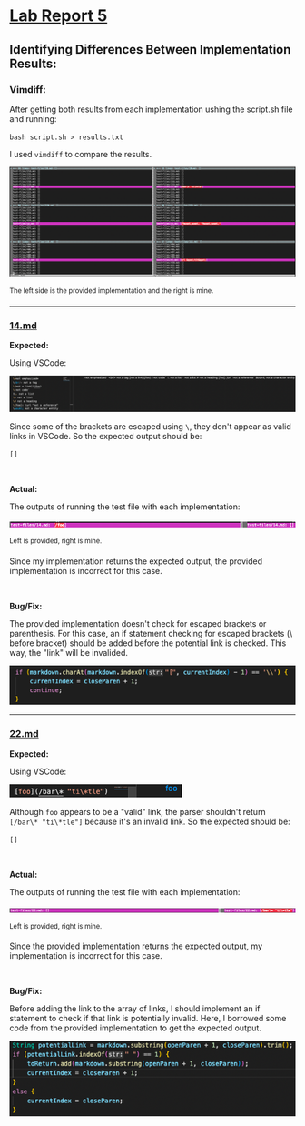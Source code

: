 # [Lab Report 5](https://dklopstein.github.io/cse15l-lab-reports/lab-report-5-week-10.html)

## **Identifying Differences Between Implementation Results:**

### **Vimdiff:**

After getting both results from each implementation ushing the script.sh file and running: 

`bash script.sh > results.txt`

I used `vimdiff` to compare the results.

![](lab-report-5-week-10/vimdiff.png)

<sup> The left side is the provided implementation and the right is mine.

---

### **[14.md](https://github.com/nidhidhamnani/markdown-parser/blob/main/test-files/14.md?plain=1)**

**Expected:**

Using VSCode:

![](lab-report-5-week-10/14-expected.png)

Since some of the brackets are escaped using `\`, they don't appear as valid links in VSCode. So the expected output should be:

`[]`

<br>

**Actual:**

The outputs of running the test file with each implementation: 

![](lab-report-5-week-10/14-actual.png)

<sup> Left is provided, right is mine.

Since my implementation returns the expected output, the provided implementation is incorrect for this case.

<br>

**Bug/Fix:**

The provided implementation doesn't check for escaped brackets or parenthesis. For this case, an if statement checking for escaped brackets (\\ before bracket) should be added before the potential link is checked. This way, the "link" will be invalided.

![](lab-report-5-week-10/14-fix.png)

---

### **[22.md](https://github.com/nidhidhamnani/markdown-parser/blob/main/test-files/22.md)**

**Expected:**

Using VSCode:

![](lab-report-5-week-10/22-expected.png)

Although `foo` appears to be a "valid" link, the parser shouldn't return `[/bar\* "ti\*tle"]` because it's an invalid link. So the expected should be:

`[]`

<br>

**Actual:**

The outputs of running the test file with each implementation: 

![](lab-report-5-week-10/22-actual.png)

<sup> Left is provided, right is mine.

Since the provided implementation returns the expected output, my implementation is incorrect for this case.

<br>

**Bug/Fix:**

Before adding the link to the array of links, I should implement an if statement to check if that link is potentially invalid. Here, I borrowed some code from the provided implementation to get the expected output.

![](lab-report-5-week-10/22-fix.png)
